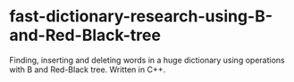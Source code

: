 # fast-dictionary-research-using-B-and-Red-Black-tree
Finding, inserting and deleting words in a huge dictionary using operations with B and Red-Black tree. Written in C++.
